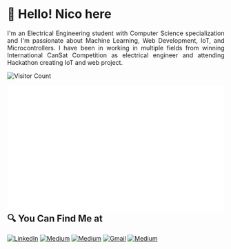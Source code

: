 <!-- Greeting -->
# 👋 Hello! Nico here

<p align="justify">
  I'm an Electrical Engineering student with Computer Science specialization and I'm passionate about Machine Learning, Web Development, IoT, and Microcontrollers. I have been in working in multiple fields from winning International CanSat Competition as electrical engineer and attending Hackathon creating IoT and web project.
</p>

<!-- ## 👁‍🗨 Visitors Count -->

![Visitor Count](https://profile-counter.glitch.me/{myarist}/count.svg)

<img align='right' src = "https://github.com/myarist/github-stats-transparent/blob/output/generated/languages.svg">

## 🔍 You Can Find Me at

<p>
  <a href="https://www.linkedin.com/in/nicorenaldo" target="_blank"><img alt="LinkedIn" src="https://img.shields.io/badge/linkedin-%230077B5.svg?&style=for-the-badge&logo=linkedin&logoColor=white" /></a>  
  <a href="https://nicorenaldo.medium.com/" target="_blank"><img alt="Medium" src="https://img.shields.io/badge/medium-%2312100E.svg?&style=for-the-badge&logo=medium&logoColor=white" /></a>  
  <a href="https://www.kaggle.com/nicorenaldo" target="_blank"><img alt="Medium" src="https://img.shields.io/badge/Kaggle-2C8EBB?&style=for-the-badge&logo=kaggle&logoColor=white" /></a>  
  <a href="mailto:nicorenald@gmail.com" target="_blank"><img alt="Gmail" src="https://img.shields.io/badge/gmail-D14836?&style=for-the-badge&logo=gmail&logoColor=white"/></a>
  <a href="http://nicorenaldo.me/" target="_blank"><img alt="Medium" src="https://img.shields.io/badge/-Personal%20Website-red" /></a>
</p>
